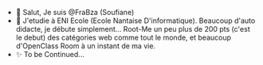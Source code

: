 - 👋 Salut, Je suis @FraBza (Soufiane)
- 🌱 J'etudie à ENI Ecole (Ecole Nantaise D'informatique). Beaucoup d'auto didacte, je débute simplement... Root-Me un peu plus de 200 pts (c'est le debut) des catégories web comme tout le monde, et beaucoup d'OpenClass Room à un instant de ma vie. 
- ✨ To be Continued...

<!---
FraBza/FraBza is a ✨ special ✨ repository because its `README.md` (this file) appears on your GitHub profile.
You can click the Preview link to take a look at your changes.
--->
